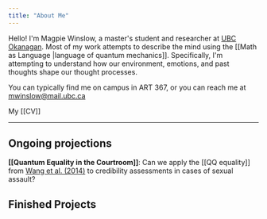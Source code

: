 ```yaml
---
title: "About Me"
---
```



Hello! I'm Magpie Winslow, a master's student and researcher at [UBC Okanagan](https://ok.ubc.ca). Most of my work attempts to describe the mind using the [[Math as Language |language of quantum mechanics]]. Specifically, I'm attempting to understand how our environment, emotions, and past thoughts shape our thought processes. 

You can typically find me on campus in ART 367, or you can reach me at [mwinslow@mail.ubc.ca](mailto:mwinslow@mail.ubc.ca)

My [[CV]]

---
## Ongoing projections

**[[Quantum Equality in the Courtroom]]**: Can we apply the [[QQ equality]] from [Wang et al. (2014)](https://www.pnas.org/doi/abs/10.1073/pnas.1407756111) to credibility assessments in cases of sexual assault?

## Finished Projects

